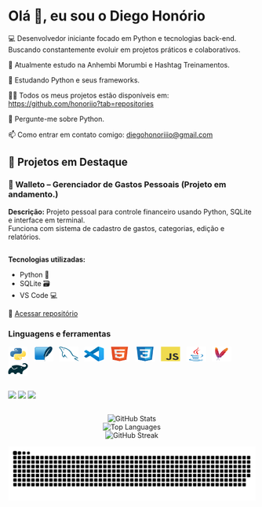 # Olá 👋, eu sou o Diego Honório
💻 Desenvolvedor iniciante focado em Python e tecnologias back-end. Buscando constantemente evoluir em projetos práticos e colaborativos.

🌱 Atualmente estudo na Anhembi Morumbi e Hashtag Treinamentos.

🌱 Estudando Python e seus frameworks.

👨‍💻 Todos os meus projetos estão disponíveis em: https://github.com/honoriio?tab=repositories

💬 Pergunte-me sobre Python.

📫 Como entrar em contato comigo: diegohonoriiio@gmail.com

## 🚀 Projetos em Destaque

### 🔐 Walleto – Gerenciador de Gastos Pessoais (Projeto em andamento.)

**Descrição:** Projeto pessoal para controle financeiro usando Python, SQLite e interface em terminal.  
Funciona com sistema de cadastro de gastos, categorias, edição e relatórios.
##
**Tecnologias utilizadas:**
- Python 🐍
- SQLite 🗃️
- VS Code 💻

🔗 [Acessar repositório](https://github.com/honoriio/walleto)

### Linguagens e ferramentas
<p align="left">
  <img align="center" alt="Python" height="30" width="40" src="https://raw.githubusercontent.com/devicons/devicon/master/icons/python/python-original.svg"> &nbsp;
  <img align="center" alt="SQLite" height="30" width="40" src="https://raw.githubusercontent.com/devicons/devicon/master/icons/sqlite/sqlite-original.svg"> &nbsp;
  <img align="center" alt="MySQL" height="30" width="40" src="https://raw.githubusercontent.com/devicons/devicon/master/icons/mysql/mysql-original.svg"> &nbsp;
  <img align="center" alt="VSCode" height="30" width="40" src="https://raw.githubusercontent.com/devicons/devicon/master/icons/vscode/vscode-original.svg"> &nbsp;
  <img align="center" alt="HTML" height="30" width="40" src="https://raw.githubusercontent.com/devicons/devicon/master/icons/html5/html5-original.svg"> &nbsp;
  <img align="center" alt="CSS" height="30" width="40" src="https://raw.githubusercontent.com/devicons/devicon/master/icons/css3/css3-original.svg"> &nbsp;
  <img align="center" alt="JavaScript" height="30" width="40" src="https://raw.githubusercontent.com/devicons/devicon/master/icons/javascript/javascript-original.svg"> &nbsp;
  <img align="center" alt="Java" height="30" width="40" src="https://raw.githubusercontent.com/devicons/devicon/master/icons/java/java-original.svg"> &nbsp;
  <img align="center" alt="Maven" height="30" width="40" src="https://raw.githubusercontent.com/devicons/devicon/master/icons/maven/maven-original.svg"> &nbsp;
  <img align="center" alt="Gradle" height="30" width="40" src="https://raw.githubusercontent.com/devicons/devicon/master/icons/gradle/gradle-original.svg">
</p>


  
  ##
 
<div> 
  <a href="https://instagram.com/rafaballerini" target="_blank"><img src="https://img.shields.io/badge/-Instagram-%23E4405F?style=for-the-badge&logo=instagram&logoColor=white" target="_blank"></a>
  <a href = "mailto:diegohonoriiio@gmail.com"><img src="https://img.shields.io/badge/-Gmail-%23333?style=for-the-badge&logo=gmail&logoColor=white" target="_blank"></a>
  <a href="https://www.linkedin.com/in/diego-honório-0102581a3" target="_blank"><img src="https://img.shields.io/badge/-LinkedIn-%230077B5?style=for-the-badge&logo=linkedin&logoColor=white" target="_blank"></a> 
  
</div>


  ##
  <p align="center">
  <img src="https://github-readme-stats.vercel.app/api?username=honoriio&show_icons=true&theme=radical" alt="GitHub Stats"/>
  <br>
  <img src="https://github-readme-stats.vercel.app/api/top-langs/?username=honoriio&layout=compact&theme=radical" alt="Top Languages"/>
  <br>
  <img src="https://streak-stats.demolab.com/?user=honoriio&theme=radical&fire=FF6C6C&ring=F7B267" alt="GitHub Streak"/>
</p>


<picture align="center">
  <source media="(prefers-color-scheme: dark)" srcset="https://raw.githubusercontent.com/honoriio/honoriio/output/github-contribution-grid-snake-dark.svg">
  <source media="(prefers-color-scheme: light)" srcset="https://raw.githubusercontent.com/honoriio/honoriio/output/github-contribution-grid-snake-dark.svg">
  <img align="center" alt="github contribution grid snake animation" src="https://raw.githubusercontent.com/mari4souza/mari4souza/output/github-contribution-grid-snake.svg">
</picture>
